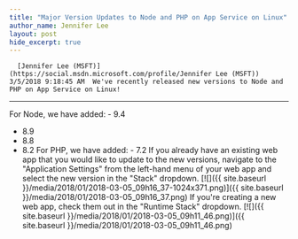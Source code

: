 ```yaml
---
title: "Major Version Updates to Node and PHP on App Service on Linux"
author_name: Jennifer Lee 
layout: post
hide_excerpt: true
---
```

      [Jennifer Lee (MSFT)](https://social.msdn.microsoft.com/profile/Jennifer Lee (MSFT))  3/5/2018 9:18:45 AM  We've recently released new versions to Node and PHP on App Service on Linux!
-----------------------------------------------------------------------------

 For Node, we have added:  - 9.4
 - 8.9
 - 8.8
 - 8.2
  For PHP, we have added:  - 7.2
  If you already have an existing web app that you would like to update to the new versions, navigate to the "Application Settings" from the left-hand menu of your web app and select the new version in the "Stack" dropdown. [![]({{ site.baseurl }}/media/2018/01/2018-03-05_09h16_37-1024x371.png)]({{ site.baseurl }}/media/2018/01/2018-03-05_09h16_37.png) If you're creating a new web app, check them out in the "Runtime Stack" dropdown. [![]({{ site.baseurl }}/media/2018/01/2018-03-05_09h11_46.png)]({{ site.baseurl }}/media/2018/01/2018-03-05_09h11_46.png)     